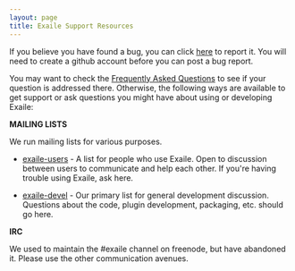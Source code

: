 ```yaml
---
layout: page
title: Exaile Support Resources
---
```


If you believe you have found a bug, you can click [here](https://github.com/exaile/exaile/issues/new) to report it.  You will need to create a github account before you can post a bug report.

You may want to check the [Frequently Asked Questions](http://exaile.readthedocs.org/en/latest/user/faq.html) to see if your question is addressed there. Otherwise, the following ways are available to get support or ask questions you might have about using or developing Exaile:

**MAILING LISTS**

We run mailing lists for various purposes.

*   [exaile-users](http://groups.google.com/group/exaile-users) - A list for people who use Exaile. Open to discussion between users to communicate and help each other.  If you're having trouble using Exaile, ask here.

*   [exaile-devel](http://groups.google.com/group/exaile-devel) - Our primary list for general development discussion. Questions about the code, plugin development, packaging, etc. should go here.

**IRC**

We used to maintain the #exaile channel on freenode, but have abandoned it.
Please use the other communication avenues.
